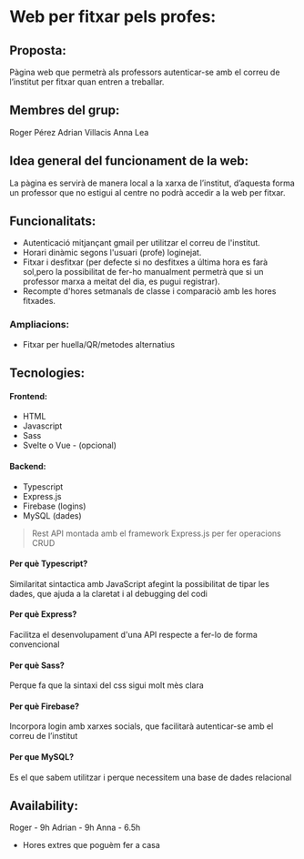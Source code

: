 # Web per fitxar pels profes:
## Proposta:
Pàgina web que permetrà als professors autenticar-se amb el correu de l’institut per fitxar quan entren a treballar.

## Membres del grup:
Roger Pérez
Adrian Villacis
Anna Lea

## Idea general del funcionament de la web:
La pàgina es servirà de manera local a la xarxa de l’institut, d’aquesta forma un professor que no estigui al centre no podrà accedir a la web per fitxar.  

## Funcionalitats:
* Autenticació mitjançant gmail per utilitzar el correu de l'institut.
* Horari dinàmic segons l'usuari (profe) loginejat.  
* Fitxar i desfitxar (per defecte si no desfitxes a última hora es farà sol,pero la possibilitat de fer-ho manualment permetrà que si un professor marxa a meitat del dia, es pugui registrar).
* Recompte d'hores setmanals de classe i comparaciò amb les hores fitxades.
### Ampliacions:
* Fitxar per huella/QR/metodes alternatius

## Tecnologies:
#### Frontend:
* HTML
* Javascript
* Sass
* Svelte o Vue - (opcional)
#### Backend:
* Typescript
* Express.js
* Firebase (logins)
* MySQL (dades)

> Rest API montada amb el framework Express.js per fer operacions CRUD
#### Per què Typescript?
Similaritat sintactica amb JavaScript afegint la possibilitat de tipar les dades, que ajuda a la claretat i al debugging del codi
#### Per què Express?
Facilitza el desenvolupament d'una API respecte a fer-lo de forma convencional
#### Per què Sass?
Perque fa que la sintaxi del css sigui molt mès clara
#### Per què Firebase?
Incorpora login amb xarxes socials, que facilitarà autenticar-se amb el correu de l’institut
#### Per que MySQL?
Es el que sabem utilitzar i perque necessitem una base de dades relacional

## Availability:
Roger - 9h
Adrian - 9h
Anna - 6.5h

+ Hores extres que poguèm fer a casa
